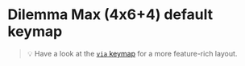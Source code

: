 # Dilemma Max (4x6+4) default keymap

> :bulb: Have a look at the [`via` keymap](../via) for a more feature-rich layout.

